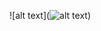 ![alt text](![alt text](https://github.com/[jaysunl]/[Brevitas-Model-Results]/blob/[Tais]/image.jpg?raw=true))
